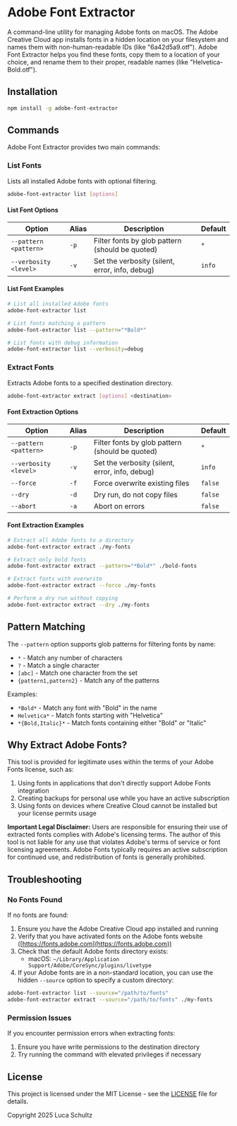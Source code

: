 # Adobe Font Extractor

A command-line utility for managing Adobe fonts on macOS. The Adobe Creative
Cloud app installs fonts in a hidden location on your filesystem and names them
with non-human-readable IDs (like "6a42d5a9.otf"). Adobe Font Extractor helps
you find these fonts, copy them to a location of your choice, and rename them to
their proper, readable names (like "Helvetica-Bold.otf").

## Installation

```bash
npm install -g adobe-font-extractor
```

## Commands

Adobe Font Extractor provides two main commands:

### List Fonts

Lists all installed Adobe fonts with optional filtering.

```bash
adobe-font-extractor list [options]
```

#### List Font Options

| Option                | Alias | Description                                     | Default |
| --------------------- | ----- | ----------------------------------------------- | ------- |
| `--pattern <pattern>` | `-p`  | Filter fonts by glob pattern (should be quoted) | `*`     |
| `--verbosity <level>` | `-v`  | Set the verbosity (silent, error, info, debug)  | `info`  |

#### List Font Examples

```bash
# List all installed Adobe fonts
adobe-font-extractor list

# List fonts matching a pattern
adobe-font-extractor list --pattern="*Bold*"

# List fonts with debug information
adobe-font-extractor list --verbosity=debug
```

### Extract Fonts

Extracts Adobe fonts to a specified destination directory.

```bash
adobe-font-extractor extract [options] <destination>
```

#### Font Extraction Options

| Option                | Alias | Description                                     | Default |
| --------------------- | ----- | ----------------------------------------------- | ------- |
| `--pattern <pattern>` | `-p`  | Filter fonts by glob pattern (should be quoted) | `*`     |
| `--verbosity <level>` | `-v`  | Set the verbosity (silent, error, info, debug)  | `info`  |
| `--force`             | `-f`  | Force overwrite existing files                  | `false` |
| `--dry`               | `-d`  | Dry run, do not copy files                      | `false` |
| `--abort`             | `-a`  | Abort on errors                                 | `false` |

#### Font Extraction Examples

```bash
# Extract all Adobe fonts to a directory
adobe-font-extractor extract ./my-fonts

# Extract only bold fonts
adobe-font-extractor extract --pattern="*Bold*" ./bold-fonts

# Extract fonts with overwrite
adobe-font-extractor extract --force ./my-fonts

# Perform a dry run without copying
adobe-font-extractor extract --dry ./my-fonts
```

## Pattern Matching

The `--pattern` option supports glob patterns for filtering fonts by name:

- `*` - Match any number of characters
- `?` - Match a single character
- `[abc]` - Match one character from the set
- `{pattern1,pattern2}` - Match any of the patterns

Examples:

- `*Bold*` - Match any font with "Bold" in the name
- `Helvetica*` - Match fonts starting with "Helvetica"
- `*{Bold,Italic}*` - Match fonts containing either "Bold" or "Italic"

## Why Extract Adobe Fonts?

This tool is provided for legitimate uses within the terms of your Adobe Fonts
license, such as:

1. Using fonts in applications that don't directly support Adobe Fonts
   integration
2. Creating backups for personal use while you have an active subscription
3. Using fonts on devices where Creative Cloud cannot be installed but your
   license permits usage

**Important Legal Disclaimer:** Users are responsible for ensuring their use of
extracted fonts complies with Adobe's licensing terms. The author of this tool
is not liable for any use that violates Adobe's terms of service or font
licensing agreements. Adobe Fonts typically requires an active subscription for
continued use, and redistribution of fonts is generally prohibited.

## Troubleshooting

### No Fonts Found

If no fonts are found:

1. Ensure you have the Adobe Creative Cloud app installed and running
2. Verify that you have activated fonts on the Adobe fonts website
   ([https://fonts.adobe.com](https://fonts.adobe.com))
3. Check that the default Adobe fonts directory exists:
   - macOS: `~/Library/Application Support/Adobe/CoreSync/plugins/livetype`
4. If your Adobe fonts are in a non-standard location, you can use the hidden
   `--source` option to specify a custom directory:

```bash
adobe-font-extractor list --source="/path/to/fonts"
adobe-font-extractor extract --source="/path/to/fonts" ./my-fonts
```

### Permission Issues

If you encounter permission errors when extracting fonts:

1. Ensure you have write permissions to the destination directory
2. Try running the command with elevated privileges if necessary

## License

This project is licensed under the MIT License - see the [LICENSE](LICENSE) file
for details.

Copyright 2025 Luca Schultz
